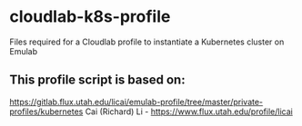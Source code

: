 # cloudlab-k8s-profile
Files required for a Cloudlab profile to instantiate a Kubernetes cluster on Emulab

## This profile script is based on:
https://gitlab.flux.utah.edu/licai/emulab-profile/tree/master/private-profiles/kubernetes
Cai (Richard) Li - https://www.flux.utah.edu/profile/licai

